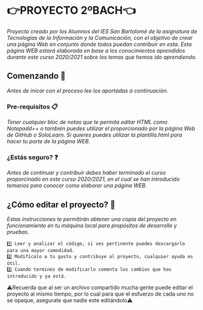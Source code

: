 # 👉PROYECTO 2ºBACH👈

_Proyecto creado por los Alumnos del IES San Bartolomé de la asignatura de Tecnologías de la Información y la Comunicación, con el objetivo de crear una página Web en conjunto donde todos puedan contribuir en esta._
_Esta página WEB estará elaborada en base a los conocimientos aprendidos durante este curso 2020/2021 sobre los temas que hemos ido aprendiendo._

## Comenzando 🚀

_Antes de inicar con el proceso lee los aportadas a continuación._

### Pre-requisitos 📋

_Tener cualquier bloc de notas que te permita editar HTML como Notepadd++ o también puedes utilizar el proporcionado por la página Web de GitHub o SoloLearn. Si quieres puedes utilizar la plantilla.html para hacer tu parte de la página WEB._

### ¿Estás seguro? ❓

_Antes de continuar y contribuir debes haber terminado el curso proporcinado en este curso 2020/2021, en el cual se han introducido temarios para conocer como elaborar una página WEB._

## ¿Cómo editar el proyecto? 🚩

_Estas instrucciones te permitirán obtener una copia del proyecto en funcionamiento en tu máquina local para propósitos de desarrollo y pruebas._

```
1️⃣ Leer y analizar el código, si ves pertinente puedes descargarlo para una mayor comodidad.
2️⃣ Modifícalo a tu gusto y contribuye al proyecto, cualquier ayuda es útil.
3️⃣ Cuando termines de modificarlo comenta los cambios que has introducido y ya está.
```
 
⚠️Recuerda que al ser un archivo compartido mucha gente puede editar el proyecto al mismo tiempo, por lo cual para que el esfuerzo de cada uno no se opaque, asegurate que nadie este editándolo⚠️
